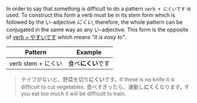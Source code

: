 In order to say that something is difficult to do a pattern `verb + にくいです` is used. To construct this form a verb must be in its stem form which is followed by the い-adjective *にくい*, therefore, the whole pattern can be conjugated in the same way as any い-adjective.
This form is the opposite of [verb + やすいです](138) which means *"it is easy to"*.

|Pattern|Example|
|-|-|
|verb stem + にくい|食べ**にくい**です|

>ナイフがないと、野菜を切り**にくい**です。If these is no knife it is difficult to cut vegetables.
>食べすぎったら、運動し**にくく**なります。If you eat too much it will be difficult to train.